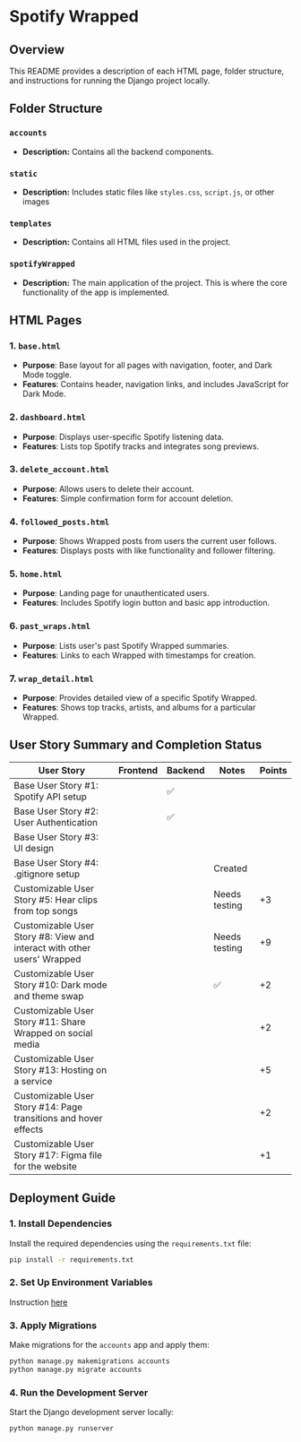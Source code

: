 # Spotify Wrapped

## Overview

This README provides a description of each HTML page, folder structure, and instructions for running the Django project locally.

## Folder Structure

### `accounts`
- **Description:** Contains all the backend components.


### `static`
- **Description:** Includes static files like `styles.css`, `script.js`, or other images

### `templates`
- **Description:** Contains all HTML files used in the project.

### `spotifyWrapped`
- **Description:** The main application of the project. This is where the core functionality of the app is implemented.

## HTML Pages

### 1. `base.html`
- **Purpose**: Base layout for all pages with navigation, footer, and Dark Mode toggle.
- **Features**: Contains header, navigation links, and includes JavaScript for Dark Mode.

### 2. `dashboard.html`
- **Purpose**: Displays user-specific Spotify listening data.
- **Features**: Lists top Spotify tracks and integrates song previews.

### 3. `delete_account.html`
- **Purpose**: Allows users to delete their account.
- **Features**: Simple confirmation form for account deletion.

### 4. `followed_posts.html`
- **Purpose**: Shows Wrapped posts from users the current user follows.
- **Features**: Displays posts with like functionality and follower filtering.

### 5. `home.html`
- **Purpose**: Landing page for unauthenticated users.
- **Features**: Includes Spotify login button and basic app introduction.

### 6. `past_wraps.html`
- **Purpose**: Lists user's past Spotify Wrapped summaries.
- **Features**: Links to each Wrapped with timestamps for creation.

### 7. `wrap_detail.html`
- **Purpose**: Provides detailed view of a specific Spotify Wrapped.
- **Features**: Shows top tracks, artists, and albums for a particular Wrapped.


## User Story Summary and Completion Status

| User Story                                       | Frontend | Backend | Notes | Points |
|--------------------------------------------------|----------|---------|-------|---|
| Base User Story #1: Spotify API setup            |  | ✅ |  |  |
| Base User Story #2: User Authentication          |  | ✅ |  |  |
| Base User Story #3: UI design                    |  |  |  |  |
| Base User Story #4: .gitignore setup             |  |  | Created |  |
| Customizable User Story #5: Hear clips from top songs |  |  | Needs testing | +3 |
| Customizable User Story #8: View and interact with other users' Wrapped | |  | Needs testing | +9 |
| Customizable User Story #10: Dark mode and theme swap |  |  | ✅ |  +2 |
| Customizable User Story #11: Share Wrapped on social media |  |  |  | +2 |
| Customizable User Story #13: Hosting on a service |  |  |  |+5  |
| Customizable User Story #14: Page transitions and hover effects |  |  |  | +2 |
| Customizable User Story #17: Figma file for the website |  |  |  |+1  |

## Deployment Guide

### 1. Install Dependencies

Install the required dependencies using the `requirements.txt` file:

```bash
pip install -r requirements.txt
```

### 2. Set Up Environment Variables

Instruction [here](https://docs.google.com/document/d/1feUq6mzyXzho7uwbJjj92cfXeNpSgE_8PkGePO1V3Z8/edit?usp=sharing)

### 3. Apply Migrations

Make migrations for the `accounts` app and apply them:

```bash
python manage.py makemigrations accounts
python manage.py migrate accounts
```

### 4. Run the Development Server

Start the Django development server locally:

```bash
python manage.py runserver
```